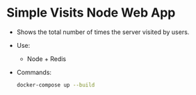 # Simple Visits Node Web App

- Shows the total number of times the server visited by users.
- Use:
  - Node + Redis
- Commands:

  ```bash
  docker-compose up --build
  ```
